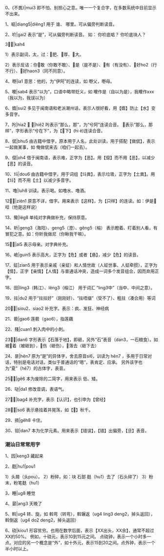 
0、{不畏}|mui3
即不怕、别担心之意。唯一一个复合字，在多数系统中目前显示不出来。

1、𠶧|diang5|diêng1
用于 谁、 哪里。可从偏旁判断读音。


2、吤|gai2
表示“是”，可从偏旁判断读音。 如： 你吤底𠶧？ 你吤底块人？

3、𫩯|kah4

1）表示副词，太，过：𫩯肥、𫩯厚、𫩯大。

2）表示反诘：你𫩯敢（你敢不敢）、𫩯是（是不是）、𫩯有（有没有）、𫩯好ho2（行不行）、𫩯好haon3（同不同意）。

4、嘢|ia1
意思：他的，为“伊阿”的连读，如 嘢父，嘢母。

5、𠿬|sab4
表示“以为”，口语中略带贬义，如 𠿬作是（自以为是），我𠿬作xxx（我以为，我误以为）

6、媠|sui2
多见于闽南语和老派潮州话，表示人很好看，用【媠】防止【水】变多音字。

7、𠯋|hia2 、 𠀒|hiê2
𠯋表示“那么，那”，为“兮阿”连读合音。
𠀒表示“那么，那样”，字形表示“兮在下”，为【𠀒下】(hi ê)连读合音。

8、倵|bhu5
由古籍中借字，原本用于人名，此处训读，用于搭配【做倵】，表示一起做某事，如 俺做倵来去（咱们一起去）。

9、僫|oh4
借于闽南语，表示难，正字为【恶】。用【僫】而不用【恶】，以减少【恶】的读音。

10、㘰|dou6
由古籍中借字，用于词组【㘰粪】，表示垃圾，正字为【土粪】。用【㘰】而不用【土】以减少多音字。

11、噜|luh8
训读。表示喝。如噜水、噜酒。

12、𠼀|ziên1
原意不详，借字。用来表示【这样】，为【只样】的连读。如：伊是𠼀呾（他是这样说）

13、鳓|lêg8
单纯对字典做补充，保持原意。

14、盺|geng3（海阳）、geng5（澄）、gêng5（榕）
表示瞪着、盯着别人看，有冒犯之意。如：你盺我做尼（你瞅我干嘛）。

15、𡟓|ai5
表示母亲。对字典补充。

16、峗|guin5
表示高大，正字为【危】或者【悬】，减少【危】的读音。

17、姃|zian5
用于表示亲戚（亲姃）和人情世故（人姃世事、人姃牵掼），正字为【情】，正字【亲情】【人情】与普通话冲突，造成一词多个发音组合，因而弃用正字。

18、囹|ling3（韩江）、lêng3（榕江）
用于词汇 “ling3中”（当中、中间之意）。

19、拄|du2
用于“拄拄好”（刚刚好）、“拄唔缀”（受不了）、粗拄（凑合用）等词

20、𤞚|siou2、siao2
补充字。表示：疯、发狂、神经病

21、䕧|gao6
莲䕧（gao6），指莲藕

22、䉔|cuan1
刺入肉中的小刺。

23、𡊵|dan6
字形表示【石落于地】，即砸，另外“石”表音（dan3，一石粮食）。如 被𡊵着（被砸到），𡊵伤（砸伤），𡊵落去（砸下去）

24、昰|hên7
原为“是”的异体字，舍去原音si6，训读为 hên7 ，多用于日常对话，特别是电话对话，类似于普通话的“嗯”，表肯定、应承。
另外该字也为“夏”（hê7）的古体字，表音。

25、𬽥|gê6
本为废除的二简字，用来表示 低、矮。

26、哒|da1
修改音调，表语气。

27、𧧸|bag4
补充字，表示【认识】，也引申为【曾经】

28、𫼶|so6
表示悬挂着并晃荡，如【𫼶】秋千。

29、搹|gêh8
卡住。

30、钽|dan7
本为化学元素。用来表示【错误】，【错】出偏旁，【旦】表音。

### 潮汕日常常用字

1、囥|keng3
藏起来

2、麸|hu1|pou1

1）头屑（头pou）。 
2）粉碎，如：块 石部 麸（hu1）去了（石头碎了） 
3）粉末，粉笔麸（hu1）


3、睡|ug8
睡觉

4、晏|ang3
天晚了

5、斡|ug4
转、旋。如 斡弯（转弯），斡辗返（ug4 ling3 deng2，掉头返回），斡倒返（ug4 do2 deng2，掉头返回）

6、硗|kiou1
形容贫穷。也用在数字后面，表示【XX出头，XX余】，通常不超过XX的50%。 例如，十硗元，表示10到15元之间。
点硗钟，表示一个小时多一点。对应的另一个概念是“外”，如十外元，表示15到20之间。点外钟，表示一个半小时以上。


